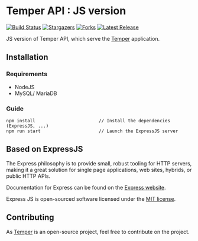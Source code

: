 # Temper API : JS version

<a href="https://github.com/floriaaan/temper-api"><img src="https://badgen.net/github/status/floriaaan/temper-api" alt="Build Status"></a>
<a href="https://github.com/floriaaan/temper-api"><img src="https://badgen.net/github/stars/floriaaan/temper-api" alt="Stargazers"></a>
<a href="https://github.com/floriaaan/temper-api"><img src="https://badgen.net/github/forks/floriaaan/temper-api" alt="Forks"></a>
<a href="https://github.com/floriaaan/temper-api"><img src="https://badgen.net/github/release/floriaaan/temper-api" alt="Latest Release"></a>

<p>
    JS version of Temper API, which serve the <a href="https://github.com/floriaaan/temper">Temper</a> application.
</p>

## Installation

### Requirements

* NodeJS
* MySQL/ MariaDB

### Guide

```
npm install                        // Install the dependencies (ExpressJS, ...)
npm run start                      // Launch the ExpressJS server

```

## Based on ExpressJS

The Express philosophy is to provide small, robust tooling for HTTP servers, making it a great solution for single page applications, web sites, hybrids, or public HTTP APIs.

<p>Documentation for Express can be found on the <a href="http://expressjs.com/">Express website</a>.</p>

<p>Express JS is open-sourced software licensed under the <a href="https://github.com/expressjs/express/blob/master/LICENSE">MIT license</a>.</p>

## Contributing

As [Temper](https://github.com/floriaaan/temper) is an open-source project, feel free to contribute on the project.